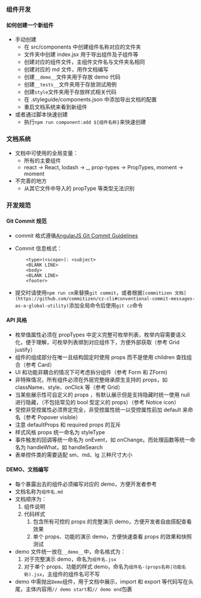 ### 组件开发

#### 如何创建一个新组件

*   手动创建
    *   在 src/components 中创建组件名称对应的文件夹
    *   文件夹中创建 index.jsx 用于导出组件及子组件等
    *   创建对应的组件文件，主组件文件名与文件夹名相同
    *   创建对应的 md 文件，用作文档编写
    *   创建`__demo__`文件夹用于存放 demo 代码
    *   创建`__tests__`文件夹用于存放测试用例
    *   创建`style`文件夹用于存放样式相关代码
    *   在 .styleguide/components.json 中添加导出文档的配置
    *   重启文档系统来看到新组件
*   或者通过脚本快速创建
    *   执行`npm run component:add ${组件名称}`来快速创建

### 文档系统

*   文档中可使用的全局变量：
    *   所有的主要组件
    *   react -> React, lodash -> \_, prop-types -> PropTypes, moment -> moment
*   不完善的地方
    *   从其它文件中导入的 propType 等类型无法识别

### 开发规范

#### Git Commit 规范

*   commit 格式遵循[AngularJS Git Commit Guidelines](https://github.com/angular/angular.js/blob/master/DEVELOPERS.md#commits)
*   Commit 信息格式：

    ```vim
        <type>(<scope>): <subject>
        <BLANK LINE>
        <body>
        <BLANK LINE>
        <footer>
    ```

*   提交时请使用`npm run cm`来替换`git commit`，或者根据`[commitizen 文档](https://github.com/commitizen/cz-cli#conventional-commit-messages-as-a-global-utility)`添加全局命令后使用`git cz`命令

#### API 风格

*   枚举值属性必须在 propTypes 中定义完整可枚举列表，枚举内容需要语义化，便于理解，可枚举列表绑到对应组件下，方便外部获取（参考 Grid justify）
*   组件的组成部分在唯一且结构固定时使用 props 而不是使用 children 查找组合（参考 Card）
*   UI 和功能非耦合的情况下可考虑拆分组件（参考 Form 和 ZForm)
*   非特殊情况，所有组件必须在外层完整继承原生支持的 props，如 className、style、onClick 等（参考 Grid）
*   当某些展示性可自定义的 props ，有默认展示但是支持隐藏时统一使用 null 进行隐藏，（不包括常见的 bool 型定义的 props）（参考 Notice icon）
*   受控非受控属性必须界定完全，非受控属性统一以受控属性前加 default 来命名（参考 Popover visible）
*   注意 defaultProps 和 required props 的互斥
*   样式风格 props 统一命名为 styleType
*   事件触发的回调等统一命名为 onEvent，如 onChange。而处理函数等统一命名为 handleWhat，如 handleSearch
*   表单控件类的需要适配 sm、md、lg 三种尺寸大小

#### DEMO、文档编写

*   每个暴露出去的组件必须编写对应的 demo，方便开发者参考
*   文档名称为`组件名.md`
*   文档顺序为：
    1.  组件说明
    2.  代码样式
        1.  包含所有可控的 props 的完整演示 demo，方便开发者自由搭配查看效果
        2.  单个 props、功能的演示 demo，方便快速查看 props 的效果和快照测试
*   demo 文件统一放在`__demo__`中，命名格式为：
    1.  对于完整演示 demo，命名为`组件名.jsx`
    2.  对于单个 props、功能的样式 demo，命名为`组件名-(props名称|功能名称).jsx`，主组件的组件名可不写
*   demo 中需抛出`Demo`组件，用于文档中展示，import 和 export 等代码写在头尾，主体内容用`// demo start`和`// demo end`包裹
